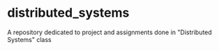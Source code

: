 # distributed_systems
A repository dedicated to project and assignments done in "Distributed Systems" class
